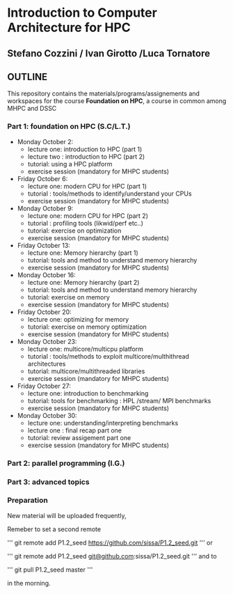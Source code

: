 # Introduction to Computer Architecture for HPC


## Stefano Cozzini / Ivan Girotto /Luca Tornatore

## OUTLINE

This repository contains the  materials/programs/assignements and workspaces for the
course **Foundation on HPC**, a course in common among MHPC and DSSC


### Part 1: foundation on HPC  (S.C/L.T.)

- Monday October 2:
  - lecture one: introduction  to HPC (part 1)
  - lecture two : introduction to HPC (part 2)
  - tutorial: using a HPC platform 
  - exercise session (mandatory for MHPC students)
- Friday October 6: 
  - lecture one: modern CPU for HPC (part 1)
  - tutorial : tools/methods to identify/understand your CPUs
  - exercise session (mandatory for MHPC students)
- Monday October 9:
  - lecture one: modern CPU for HPC (part 2)
  - tutorial :   profiling tools (likwid/perf etc..)
  - tutorial: exercise on optimization 
  - exercise session (mandatory for MHPC students)
- Friday October 13: 
  - lecture one: Memory hierarchy  (part 1)
  - tutorial: tools and method to understand memory hierarchy 
  - exercise session (mandatory for MHPC students)
- Monday October 16:
  - lecture one: Memory hierarchy  (part 2)
  - tutorial: tools and method to understand memory hierarchy 
  - tutorial: exercise on memory
  - exercise session (mandatory for MHPC students)
- Friday October 20: 
  - lecture one: optimizing for memory 
  - tutorial: exercise on memory optimization 
  - exercise session (mandatory for MHPC students) 
- Monday October 23:
  - lecture one: multicore/multicpu platform 
  - tutorial :   tools/methods to exploit multicore/multhithread architectures 
  - tutorial:  multicore/multithreaded  libraries 
  - exercise session (mandatory for MHPC students)
- Friday October 27: 
  - lecture one: introduction to benchmarking 
  - tutorial: tools for benchmarking : HPL /stream/ MPI benchmarks 
  - exercise session (mandatory for MHPC students)  
- Monday October 30:
  - lecture one: understanding/interpreting  benchmarks 
  - lecture one : final recap part one 
  - tutorial: review assigement part one 
  - exercise session (mandatory for MHPC students)

### Part 2: parallel programming (I.G.)

### Part 3: advanced topics



### Preparation

New material will be uploaded frequently,

Remeber to set a second remote

'''
  git remote add P1.2_seed https://github.com/sissa/P1.2_seed.git
'''
or

'''
  git remote add P1.2_seed git@github.com:sissa/P1.2_seed.git
'''
and to

'''
  git pull P1.2_seed master 
'''

in the morning.


